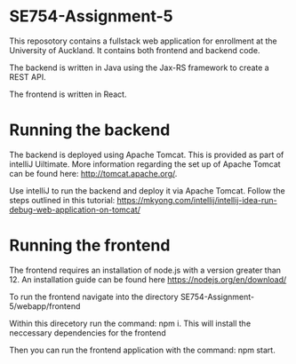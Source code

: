 # SE754-Assignment-5
 
 This reposotory contains a fullstack web application for enrollment at the University of Auckland. It contains both frontend and backend code. 
 
 The backend is written in Java using the Jax-RS framework to create a REST API. 
 
 The frontend is written in React.
 
 
 # Running the backend
 
 The backend is deployed using Apache Tomcat. This is provided as part of intelliJ Uiltimate. More information regarding the set up of Apache Tomcat can be found here: http://tomcat.apache.org/.
 
 Use intelliJ to run the backend and deploy it via Apache Tomcat. Follow the steps outlined in this tutorial: https://mkyong.com/intellij/intellij-idea-run-debug-web-application-on-tomcat/

# Running the frontend

The frontend requires an installation of node.js with a version greater than 12. An installation guide can be found here https://nodejs.org/en/download/

To run the frontend navigate into the directory SE754-Assignment-5/webapp/frontend 

Within this direcetory run the command: npm i. This will install the neccessary dependencies for the frontend

Then you can run the frontend application with the command: npm start.

